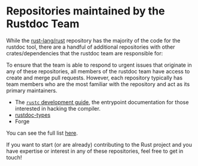 # Repositories maintained by the Rustdoc Team

<!-- FIXME(fmease): Polish this -->

While the [rust-lang/rust] repository has the majority of the code for the rustdoc tool, there are a handful of additional repositories with other crates/dependencies that the rustdoc team are responsible for:

To ensure that the team is able to respond to urgent issues that originate in any of these repositories, all members of the rustdoc team have access to create and merge pull requests. However, each repository typically has team members who are the most familiar with the repository and act as its primary maintainers.

- The [`rustc` development guide][rustc-dev-guide], the entrypoint documentation for those interested in hacking the compiler. <!-- FIXME(fmease): Tweak wording (comaintained) -->
- [rustdoc-types] <!-- FIXME(fmease): Description -->
- Forge <!-- FIXME(fmease): Description (comaintained) -->

You can see the full list [here](https://github.com/orgs/rust-lang/teams/rustdoc/repositories).

If you want to start (or are already) contributing to the Rust project and you have expertise or interest in any of these repositories, feel free to get in touch!

[rust-lang/rust]: https://github.com/rust-lang/rust
[rustc-dev-guide]: https://github.com/rust-lang/rustc-dev-guide
[rustdoc-types]: https://github.com/rust-lang/rustdoc-types/
